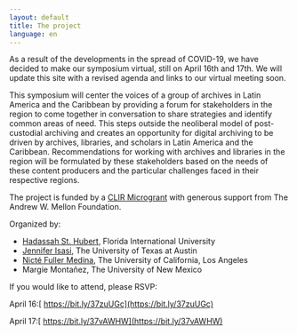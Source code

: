 ```yaml
---
layout: default
title: The project 
language: en
---
```


As a result of the developments in the spread of COVID-19, we have decided to make our symposium virtual, still on April 16th and 17th. We will update this site with a revised agenda and links to our virtual meeting soon. 

This symposium will center the voices of a group of archives in Latin America and the Caribbean by providing a forum for stakeholders in the region to come together in conversation to share strategies and identify common areas of need. This steps outside the neoliberal model of post-custodial archiving and creates an opportunity for digital archiving to be driven by archives, libraries, and scholars in Latin America and the Caribbean. Recommendations for working with archives and libraries in the region will be formulated by these stakeholders based on the needs of these content producers and the particular challenges faced in their respective regions.

The project is funded by a [CLIR Microgrant](https://www.clir.org/fellowships/postdoc/projsandpubs/) with generous support from The Andrew W. Mellon Foundation. 

Organized by: 

- [Hadassah St. Hubert](https://www.linkedin.com/in/hadassah-st-hubert-ph-d-03b2362a/), Florida International University
- [Jennifer Isasi](https://dr.jenniferisasi.com), The University of Texas at Austin 
- [Nicté Fuller Medina](https://nfullerm.wixsite.com/website), The University of California, Los Angeles
- Margie Montañez, The University of New Mexico

If you would like to attend, please RSVP: 

April 16:[ https://bit.ly/37zuUGc](https://bit.ly/37zuUGc)

April 17:[ https://bit.ly/37vAWHW](https://bit.ly/37vAWHW)